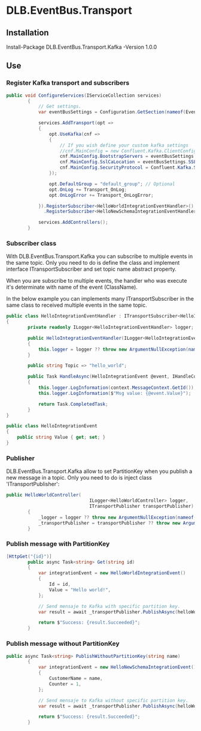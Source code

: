 # DLB.EventBus.Transport

## Installation

Install-Package DLB.EventBus.Transport.Kafka -Version 1.0.0

## Use

### Register Kafka transport and subscribers
```csharp
public void ConfigureServices(IServiceCollection services)
        {
            // Get settings.
            var eventBusSettings = Configuration.GetSection(nameof(EventBusSettings)).Get<EventBusSettings>();

            services.AddTransport(opt =>
            {
                opt.UseKafka(cnf =>
                {
                    // If you wish define your custom kafka settings
                    //cnf.MainConfig = new Confluent.Kafka.ClientConfig(new Dictionary<string, string>());
                    cnf.MainConfig.BootstrapServers = eventBusSettings.Servers;
                    cnf.MainConfig.SslCaLocation = eventBusSettings.SSLCeriticatePath;
                    cnf.MainConfig.SecurityProtocol = Confluent.Kafka.SecurityProtocol.SaslPlaintext;
                });

                opt.DefaultGroup = "default_group"; // Optional
                opt.OnLog += Transport_OnLog;
                opt.OnLogError += Transport_OnLogError;

            }).RegisterSubscriber<HelloWorldIntegrationEventHandler>()
              .RegisterSubscriber<HelloNewSchemaIntegrationEventHandler>();

            services.AddControllers();
        }
```

### Subscriber class

With DLB.EventBus.Transport.Kafka you can subscribe to multiple events in the same topic. Only you need to do is define the class and implement interface ITransportSubscriber and set topic name abstract property.

When you are subscribe to multiple events, the handler who was execute it's determinate with name of the event (ClassName).

In the below example you can implements many ITransportSubscriber in the same class to received multiple events in the same  topic.

```csharp
public class HelloIntegrationEventHandler : ITransportSubscriber<HelloIntegrationEvent>
{
        private readonly ILogger<HelloIntegrationEventHandler> logger;

        public HelloIntegrationEventHandler(ILogger<HelloIntegrationEventHandler> logger)
        {
            this.logger = logger ?? throw new ArgumentNullException(nameof(logger));
        }

        public string Topic => "hello_world";

        public Task HandleAsync(HelloIntegrationEvent @event, IHandleContext context, object sender)
        {
            this.logger.LogInformation(context.MessageContext.GetId());
            this.logger.LogInformation($"Msg value: {@event.Value}");

            return Task.CompletedTask;
        }
}

public class HelloIntegrationEvent
{
	public string Value { get; set; }
}
```

### Publisher

DLB.EventBus.Transport.Kafka allow to set PartitionKey when you publish a new message in a topic. Only you need to do is inject class 'ITransportPublisher':

```csharp
public HelloWorldController(
                               ILogger<HelloWorldController> logger,
                               ITransportPublisher transportPublisher)
        {
            _logger = logger ?? throw new ArgumentNullException(nameof(logger));
            _transportPublisher = transportPublisher ?? throw new ArgumentNullException(nameof(transportPublisher));
        }
```

### Publish message with PartitionKey

```csharp
[HttpGet("{id}")]
        public async Task<string> Get(string id)
        {
            var integrationEvent = new HelloWorldIntegrationEvent()
            {
                Id = id,
                Value = "Hello world!",
            };

            // Send mensaje to Kafka with specific partition key.
            var result = await _transportPublisher.PublishAsync(helloWorldTopic, integrationEvent, p => p.Id);

            return $"Success: {result.Succeeded}";
        }
```

### Publish message without PartitionKey

```csharp
public async Task<string> PublishWithoutPartitionKey(string name)
        {
            var integrationEvent = new HelloNewSchemaIntegrationEvent()
            {
                CustomerName = name,
                Counter = 1,
            };

            // Send mensaje to Kafka without specific partition key.
            var result = await _transportPublisher.PublishAsync(helloWorldTopic, integrationEvent);

            return $"Success: {result.Succeeded}";
        }
```